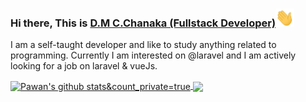 <!-- ### Hi there  -->
<h3>Hi there, This is <a href="#">D.M C.Chanaka (Fullstack Developer)</a><img src="https://raw.githubusercontent.com/ABSphreak/ABSphreak/master/gifs/Hi.gif" width="30px"></h3>


<!-- <a align="center" href="https://github.com/dmcchanaka"> <img width="20px" src="https://raw.githubusercontent.com/devicons/devicon/master/icons/php/php-original.svg" alt="dmcchanaka: PHP" />
    <a align="center" href="https://github.com/dmcchanaka"> <img width="20px" src="https://raw.githubusercontent.com/devicons/devicon/master/icons/vuejs/vuejs-original.svg" alt="dmcchanaka: VUEJS" /> -->

I am a self-taught developer and like to study anything related to programming. Currently I am interested on @laravel and I am actively looking for a job on laravel & vueJs.

<a href="https://github.com/dmcchanaka">
    <img height="150px" align="center" src="https://github-readme-stats.vercel.app/api?username=dmcchanaka&show_icons=true&theme=nord&line_height=27" alt="Pawan's github stats&count_private=true"/>
</a>
<a href="https://github.com/dmcchanaka">
    <img height="150px" align="center" src="https://github-readme-stats.vercel.app/api/top-langs/?username=dmcchanaka&theme=nord&layout=compact&langs_count=10&count_private=true" />
</a>

